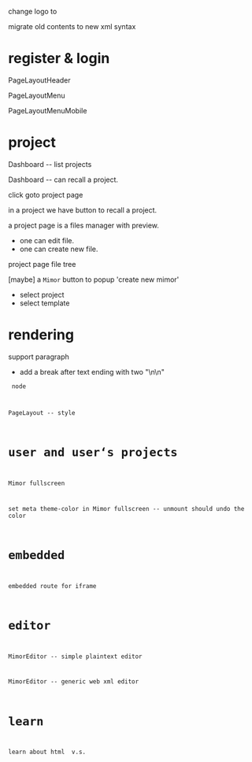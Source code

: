 change logo to <M>

migrate old contents to new xml syntax

# register & login

PageLayoutHeader

PageLayoutMenu

PageLayoutMenuMobile

# project

Dashboard -- list projects

Dashboard -- can recall a project.

click goto project page

in a project we have button to recall a project.

a project page is a files manager with preview.

- one can edit file.
- one can create new file.

project page file tree

[maybe] a `Mimor` button to popup 'create new mimor'

- select project
- select template

# rendering

support paragraph

- add a break after text ending with two "\n\n"

<code> node

PageLayout -- style

# user and user‘s projects

Mimor fullscreen

set meta theme-color in Mimor fullscreen -- unmount should undo the color

# embedded

embedded route for iframe

# editor

MimorEditor -- simple plaintext editor

MimorEditor -- generic web xml editor

# learn

learn about html <span> v.s. <div>
